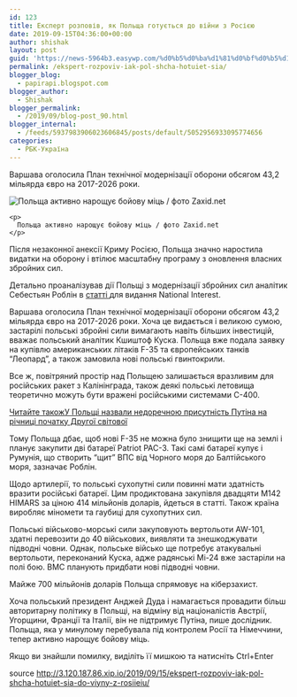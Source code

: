 ```yaml
---
id: 123
title: Експерт розповів, як Польща готується до війни з Росією
date: 2019-09-15T04:36:00+00:00
author: shishak
layout: post
guid: 'https://news-5964b3.easywp.com/%d0%b5%d0%ba%d1%81%d0%bf%d0%b5%d1%80%d1%82-%d1%80%d0%be%d0%b7%d0%bf%d0%be%d0%b2%d1%96%d0%b2-%d1%8f%d0%ba-%d0%bf%d0%be%d0%bb%d1%8c%d1%89%d0%b0-%d0%b3%d0%be%d1%82%d1%83%d1%94%d1%82%d1%8c%d1%81%d1%8f/'
permalink: /ekspert-rozpoviv-iak-pol-shcha-hotuiet-sia/
blogger_blog:
  - papirapi.blogspot.com
blogger_author:
  - Shishak
blogger_permalink:
  - /2019/09/blog-post_90.html
blogger_internal:
  - /feeds/5937983906023606845/posts/default/5052956933095774656
categories:
  - РБК-Україна
---
```

Варшава оголосила План технічної модернізації оборони обсягом 43,2 мільярда євро на 2017-2026 роки.

<div>
  <div>
    <img alt="Польща активно нарощує бойову міць / фото Zaxid.net" src="https://images.unian.net/photos/2018_02/1517572071-6498.jpg?0.3389492931346456" title="Польща активно нарощує бойову міць / фото Zaxid.net" /></p> 
    
    <p>
      Польща активно нарощує бойову міць / фото Zaxid.net
    </p>
  </div>
  
  <p>
    Після незаконної анексії Криму Росією, Польща значно наростила видатки на оборону і втілює масштабну програму з оновлення власних збройних сил.
  </p>
  
  <p>
    Детально проаналізував дії Польщі з модернізації збройних сил аналітик Себестьян Роблін в&nbsp;<a href="https://nationalinterest.org/blog/buzz/not-just-f-35s-poland-has-big-plans-prepare-war-russia-80586" rel="nofollow noopener noreferrer" target="_blank">статті&nbsp;</a>для видання National Interest.
  </p>
  
  <p>
    Варшава оголосила План технічної модернізації оборони обсягом 43,2 мільярда євро на 2017-2026 роки. Хоча це видається і великою сумою, застарілі польські збройні сили вимагають навіть більших інвестицій, вважає польський аналітик Кшиштоф Куска. Польща&nbsp;вже подала заявку на купівлю американських літаків F-35 та європейських танків “Леопард”, а також замовила нові польські гвинтокрили.
  </p>
  
  <p>
    Все ж, повітряний простір над Польщею залишається вразливим для російських ракет з Калінінграда, також деякі польські летовища теоретично можуть бути вражені російськими системами С-400.
  </p>
  
  <p>
    <a target="_blank" data-src="https://images.unian.net/photos/2019_07/thumb_files/205_205_1563516755-9298.JPG" href="https://www.unian.ua/world/10623072-u-polshchi-nazvali-nedorechnoyu-prisutnist-putina-na-richnici-pochatku-drugoji-svitovoji.html?utm_source=unian&utm_medium=related_news&utm_campaign=related_news_in_post" rel="noopener noreferrer"><span>Читайте також</span><span>У Польщі назвали недоречною присутність Путіна на річниці початку Другої світової</span></a>
  </p>
  
  <p>
    Тому Польща дбає, щоб нові F-35 не можна було знищити ще на землі і планує закупити дві батареї Patriot PAC-3. Такі самі батареї купує і Румунія, що створить “щит” ВПС від Чорного моря до Балтійського моря, зазначає Роблін.
  </p>
  
  <p>
    Щодо артилерії, то польські сухопутні сили повинні мати здатність вразити російські батареї. Цим продиктована закупівля двадцяти М142 HIMARS за ціною 414 мільйонів доларів, йдеться в статті. Також країна виробляє міномети та гаубиці для сухопутних сил.
  </p>
  
  <p>
    Польські військово-морські сили закуповують вертольоти AW-101, здатні перевозити до 40 військових, виявляти та знешкоджувати підводні човни. Однак, польське військо ще потребує атакувальні вертольоти, переконаний Куска, адже радянські Мі-24 вже застаріли на полі бою. ВМС планують придбати нові підводні човни.
  </p>
  
  <p>
    Майже 700 мільйонів доларів Польща спрямовує на кіберзахист.
  </p>
  
  <p>
    Хоча польський президент Анджей Дуда і намагається провадити більш авторитарну політику в Польщі, на відміну від націоналістів Австрії, Угорщини, Франції та Італії, він не підтримує Путіна, пише дослідник. Польща, яка у минулому перебувала під контролем Росії та Німеччини, тепер активно нарощує бойову міць.&nbsp;
  </p>
</div>

Якщо ви знайшли помилку, видiлiть її мишкою та натисніть Ctrl+Enter

source <http://3.120.187.86.xip.io/2019/09/15/ekspert-rozpoviv-iak-pol-shcha-hotuiet-sia-do-viyny-z-rosiieiu/>